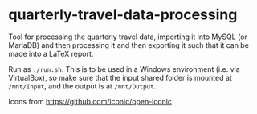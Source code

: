 # quarterly-travel-data-processing
Tool for processing the quarterly travel data, importing it into MySQL (or MariaDB) and then processing it and then exporting it such that it can be made into a LaTeX report.

Run as `./run.sh`. This is to be used in a Windows environment (i.e. via VirtualBox), so make sure that the input shared folder is mounted at `/mnt/Input`, and the output is at `/mnt/Output`.

Icons from https://github.com/iconic/open-iconic
